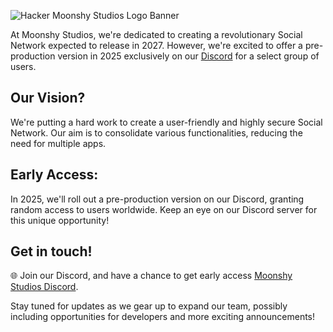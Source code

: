 ![Hacker Moonshy Studios Logo Banner](https://github.com/moonshystudios/.github/blob/main/profile/8k%20MSS%20Wallpaper%20-%20Signed.png?raw=true)

At Moonshy Studios, we're dedicated to creating a revolutionary Social Network expected to release in 2027.
However, we're excited to offer a pre-production version in 2025 exclusively on our [Discord](https://discord.moonshystudios.com) for a select group of users.

## Our Vision?
We're putting a hard work to create a user-friendly and highly secure Social Network.
Our aim is to consolidate various functionalities, reducing the need for multiple apps.

## Early Access:
In 2025, we'll roll out a pre-production version on our Discord, granting random access to users worldwide. Keep an eye on our Discord server for this unique opportunity!

## Get in touch!
🌐 Join our Discord, and have a chance to get early access [Moonshy Studios Discord](https://discord.moonshystudios.com).

Stay tuned for updates as we gear up to expand our team, possibly including opportunities for developers and more exciting announcements!
